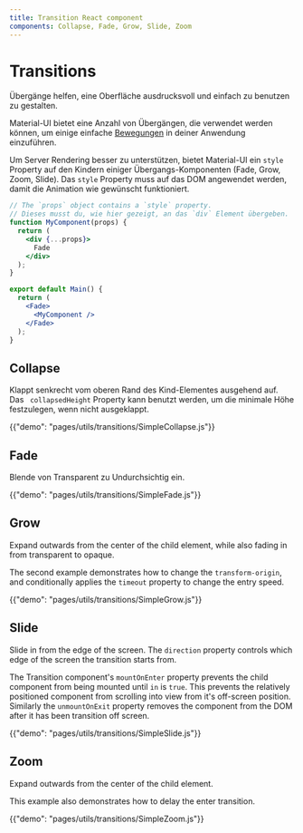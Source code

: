 ```yaml
---
title: Transition React component
components: Collapse, Fade, Grow, Slide, Zoom
---
```

# Transitions

<p class="description">Übergänge helfen, eine Oberfläche ausdrucksvoll und einfach zu benutzen zu gestalten.</p>

Material-UI bietet eine Anzahl von Übergängen, die verwendet werden können, um einige einfache [Bewegungen](https://material.io/design/motion/) in deiner Anwendung einzuführen.

Um Server Rendering besser zu unterstützen, bietet Material-UI ein `style` Property auf den Kindern einiger Übergangs-Komponenten (Fade, Grow, Zoom, Slide). Das `style` Property muss auf das DOM angewendet werden, damit die Animation wie gewünscht funktioniert.

```jsx
// The `props` object contains a `style` property.
// Dieses musst du, wie hier gezeigt, an das `div` Element übergeben.
function MyComponent(props) {
  return (
    <div {...props}>
      Fade
    </div>
  );
}

export default Main() {
  return (
    <Fade>
      <MyComponent />
    </Fade>
  );
}
```

## Collapse

Klappt senkrecht vom oberen Rand des Kind-Elementes ausgehend auf. Das ` collapsedHeight` Property kann benutzt werden, um die minimale Höhe festzulegen, wenn nicht ausgeklappt.

{{"demo": "pages/utils/transitions/SimpleCollapse.js"}}

## Fade

Blende von Transparent zu Undurchsichtig ein.

{{"demo": "pages/utils/transitions/SimpleFade.js"}}

## Grow

Expand outwards from the center of the child element, while also fading in from transparent to opaque.

The second example demonstrates how to change the `transform-origin`, and conditionally applies the `timeout` property to change the entry speed.

{{"demo": "pages/utils/transitions/SimpleGrow.js"}}

## Slide

Slide in from the edge of the screen. The `direction` property controls which edge of the screen the transition starts from.

The Transition component's `mountOnEnter` property prevents the child component from being mounted until `in` is `true`. This prevents the relatively positioned component from scrolling into view from it's off-screen position. Similarly the `unmountOnExit` property removes the component from the DOM after it has been transition off screen.

{{"demo": "pages/utils/transitions/SimpleSlide.js"}}

## Zoom

Expand outwards from the center of the child element.

This example also demonstrates how to delay the enter transition.

{{"demo": "pages/utils/transitions/SimpleZoom.js"}}
